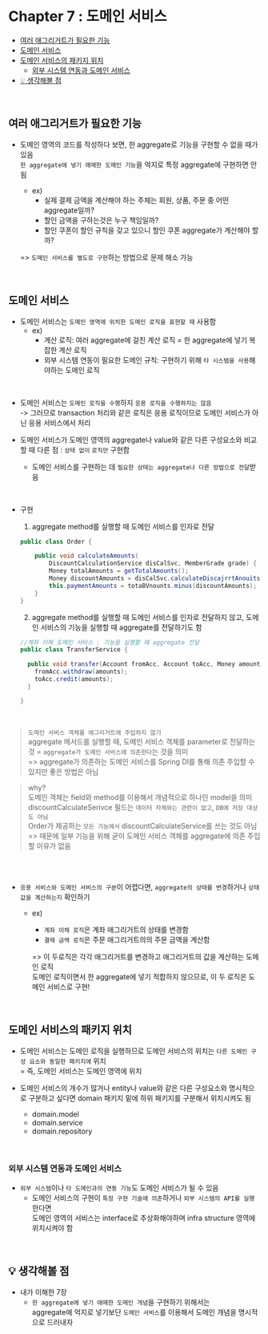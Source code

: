 # Chapter 7 : 도메인 서비스

- [여러 애그리거트가 필요한 기능](#여러-애그리거트가-필요한-기능)
- [도메인 서비스](#도메인-서비스)
- [도메인 서비스의 패키지 위치](#도메인-서비스의-패키지-위치)
  - [외부 시스템 연동과 도메인 서비스](#외부-시스템-연동과-도메인-서비스) 
- [💡 생각해볼 점](#-생각해볼-점) 

<br/>

## 여러 애그리거트가 필요한 기능

- 도메인 영역의 코드를 작성하다 보면, 한 aggregate로 기능을 구현할 수 없을 때가 있음    
  `한 aggregate에 넣기 애매한 도메인 기능`을 억지로 특정 aggregate에 구현하면 안됨
   
  - ex)
    - 실제 결제 금액을 계산해야 하는 주체는 회원, 상품, 주문 중 어떤 aggregate일까?
    - 할인 금액을 구하는것은 누구 책임일까?
    - 할인 쿠폰이 할인 규칙을 갖고 있으니 할인 쿠폰 aggregate가 계산해야 할까?

  => `도메인 서비스를 별도로 구현`하는 방법으로 문제 해소 가능     

<br/>

## 도메인 서비스
- 도메인 서비스는 `도메인 영역에 위치한 도메인 로직을 표현할 때` 사용함
  - ex) 
    - 계산 로직: 여러 aggregate에 걸친 계산 로직 = 한 aggregate에 넣기 복잡한 계산 로직
    - 외부 시스템 연동이 필요한 도메인 규칙: 구현하기 위해 `타 시스템을 사용`해야하는 도메인 로직

<br/>

- 도메인 서비스는 `도메인 로직을 수행`하지 `응용 로직을 수행하지는 않음`    
-> 그러므로 transaction 처리와 같은 로직은 응용 로직이므로 도메인 서비스가 아닌 응용 서비스에서 처리
  
-  도메인 서비스가 도메인 영역의 aggregate나 value와 같은 다른 구성요소와 비교할 때 다른 점 : `상태 없이` `로직만` 구현함    
   - 도메인 서비스를 구현하는 데 `필요한 상태는 aggregate나 다른 방법으로 전달`받음

<br/>

 - 구현
   1. aggregate method를 실행할 때 도메인 서비스를 인자로 전달
    ```java
    public class Order {
    
        public void calculateAmounts(
            DiscountCalculationService disCalSvc, MemberGrade grade) {
            Money totalAmounts = getTotalAmounts();
            Money discountAmounts = disCalSvc.calculateDiscajrrtAnouits(this.orderLines, this.coupons, grade);
            this.paymentAmounts = totaBVnounts.minus(discountAmounts);
        }
    }
    ```
   
   2. aggregate method를 실행할 때 도메인 서비스를 인자로 전달하지 않고,
     도메인 서비스의 기능을 실행할 때 aggregate를 전달하기도 함
  
    ```java
    //계좌 이체 도메인 서비스 : 기능을 실행할 때 aggregate 전달
    public class TransferService {
    
      public void transfer(Account fromAcc, Account toAcc, Money amounts) {
        fromAcc.withdraw(amounts);
        toAcc.credit(amounts);
      }
    
    }
    ```

<br/>

> `도메인 서비스 객체를 애그리거트에 주입하지 않기`         
aggregate 메서드를 실행할 때, 도메인 서비스 객체를 parameter로 전달하는 것
= `aggregate가 도메인 서비스에 의존한다`는 것을 의미    
=> aggregate가 의존하는 도메인 서비스를 Spring DI를 통해 의존 주입할 수 있지만 좋은 방법은 아님

> why?   
> 도메인 객체는 field와 method를 이용해서 개념적으로 하나인 model을 의미       
discountCalculateSerivce 필드는 `데이터 자체와는 관련이 없고`, `DB에 저장 대상도 아님`     
Order가 제공하는 `모든 기능에서` discountCalculateService를 쓰는 것도 아님    
=> 때문에 일부 기능을 위해 굳이 도메인 서비스 객체를 aggregate에 의존 주입할 이유가 없음         

<br/><br/>
   
- `응용 서비스와 도메인 서비스의 구분`이 어렵다면, `aggregate의 상태를 변경`하거나 `상태값을 계산하는지` 확인하기
  - ex)
    - `계좌 이체 로직`은 계좌 애그리거트의 상태를 변경함   
    - `결제 금액 로직`은 주문 애그리거트의의 주문 금액을 계산함
    
    => 이 두로직은 각각 애그리거트를 변경하고 애그리거트의 값을 계산하는 도메인 로직       
    도메인 로직이면서 한 aggregate에 넣기 적합하지 않으므로, 이 두 로직은 도메인 서비스로 구현!   
  
<br/>

## 도메인 서비스의 패키지 위치
- 도메인 서비스는 도메인 로직을 실행하므로 도메인 서비스의 위치는 `다른 도메인 구성 요소와 동일한 패키지에` 위치    
  = 즉, 도메인 서비스는 도메인 영역에 위치
  
- 도메인 서비스의 개수가 많거나 entity나 value와 같은 다른 구성요소와 명시적으로 구분하고 싶다면 domain 패키지 밑에 하위 패키지를 구분해서 위치시켜도 됨   
  - domain.model
  - domain.service
  - domain.repository

<br/>

### 외부 시스템 연동과 도메인 서비스
- `외부 시스템`이나 `타 도메인과의 연동 기능`도 도메인 서비스가 될 수 있음       
  - 도메인 서비스의 구현이 `특정 구현 기술에 의존`하거나 `외부 시스템의 API를 실행`한다면    
    도메인 영역의 서비스는 interface로 추상화해야하며 infra structure 영역에 위치시켜야 함       

<br/>

## 💡 생각해볼 점
- 내가 이해한 7장
  - `한 aggregate에 넣기 애매한 도메인 개념`을 구현하기 위해서는     
    aggregate에 억지로 넣기보단 `도메인 서비스`를 이용해서 도메인 개념을 명시적으로 드러내자   

<br/>
